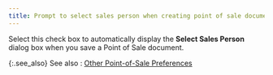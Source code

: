 ```yaml
---
title: Prompt to select sales person when creating point of sale document
---
```



Select this check box to automatically display the **Select 
 Sales Person** dialog box when you save a Point of Sale document.


{:.see_also}
See also
: [Other  Point-of-Sale Preferences](JavaScript:RelatedTopics1.Click())
